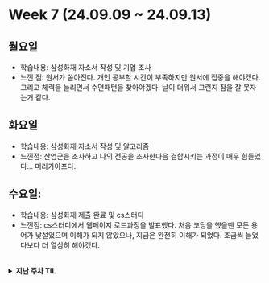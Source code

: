 # Week 7 (24.09.09 ~ 24.09.13)

## 월요일
- 학습내용: 삼성화재 자소서 작성 및 기업 조사
- 느낀 점: 원서가 쏟아진다. 개인 공부할 시간이 부족하지만 원서에 집중을 해야겠다. 그리고 체력을 늘리면서 수면패턴을 찾아야겠다. 날이 더워서 그런지 잠을 잘 못자는거 같다.

## 화요일
- 학습내용: 삼성화재 자소서 작성 및 알고리즘
- 느낀점: 산업군을 조사하고 나의 전공을 조사한다음 결합시키는 과정이 매우 힘들었다... 머리가아프다..

## 수요일:
- 학습내용: 삼성화재 제출 완료 및 cs스터디
- 느낀점: cs스터디에서 웹페이지 로드과정을 발표했다. 처음 코딩을 했을땐 모든 용어가 낯설었으며 이해가 되지 않았으나, 지금은 완전히 이해가 되었다. 조금씩 늘었다보다 더 열심히 해야겠다.

<br>

<details markdown="1">
  <summary><b>지난 주차 TIL</b></summary>

# Week 7 (24.09.02 ~ 24.09.08)

## 월요일
- 학습 내용: 알고리즘 1문제, 취업공고 정리
  - 
- 느낀 점: 두통이슈로, 알고리즘 1문제 밖에 못풀었다. 오늘도 취업공고가 많이 쏟아졌다. 특히 추석주에 많은 기업 마감이다. 시간분배를 잘해서 최대한 많은 기업에 지원해봐야겠다.
  - 

## 화요일 - 금요일 (근육 긴장으로 인한 두통이슈로 제대로 참여불가)

### 이번 주 총평:
- 건강관리를 못해서 이번주 잘 지내지 못했다. 몸도 회복했으며 다음주부터는 잘 참여 해야겠다. 특히 하반기 공채시즌이라 허겁지겁 기업에 지원하는 일은 없어야겠다.


# Week 6 (24.08.26 ~ 24.08.30)

## 이번주 목표: 알고 5문제, cs스터디 준비, 원서 3개 쓰기(수협은행, 국민건강보험공단, 우리은행)

## 월요일
- 학습 내용: 알고리즘( 다익스트라, 프림)
- 느낀 점: 하반기 채용이 쏟아지기 시작하면서, 선택과 집중이 힘들어 졌다. 이것도 쓰고싶고 저것도 쓰고 싶고 직무를 하나 확실히 정해야하는데 팔랑귀가 된것같다. 여기저기 애매하게 걸치니 스펙도 애매한거 같고 포트폴리오도 애매한거 같아서, 신경을 쓰다가 하루가 지나갔다. 내일부터 선택과 집중을 해야한다.

## 화요일
- 학습 내용: 알고리즘 (CCW), 수협은행 원서접수
- 느낀 점: 원서 접수 하느라 하루를 거의 다썻다. 스위프트까지 공부하려 햇는데, 예상치 못한 프린트가 시간을 많이 잡아 먹었다. 이걸로 오늘 운동은 다한거 같다. 내일은 우리은행 원서를 접수해야 하며, 자기소개서를 완성해야한다.

## 수요일
- 학습내용: 알고리즘 (동전2), 우리은행 자소서 틀짜기
- 느낀점: 알고리즘이 한번 잘 못 생각에 빠지면 빠져 나올줄 알아야하는데 그러지 못한거 같다. 경계가 필요하다. 

## 목요일:
- 학습내용: cs 스터디, 우리은행 접수
- 느낀점: 컴퓨터 구조에 대해 발표했다. 개발자란 모름지기 컴퓨터 구조에 대해 알아야한다는 것을 알았다. 결국 소프트웨어와 하드웨어간의 상호작용이기 떄문이다. 그리고 앱을 만들기 때문에 하드웨어에 대해 많이 깊이는 아니여도 전반적인 것을 알 필요가 있음을 느꼈다.

## 금요일:
- 학습내용: 알고리즘(bfs)
- 느낌점: 오랜만에 bfs 를 풀었다. 무슨 개념인지 알아서 금방 풀었다. 역시 알고리즘 자체를 알아야한다. 코드를 말고.  오늘 9월 공채를 달력에 추가 했는데 8개나 추가 됐다. 9월은 자소서 쓰느라 바쁠듯하다. 시간관리를 더 철저히 해야겠다. 그리고 체력이 너무 떨어졌다. 오늘부터 러닝을 해서 체력을 길러서 하반기를 버틸 수 있게 해야겠다.

## 이번주 총평
-  원서접수 2개를 하고, 알고를 5문제 풀었고, cs를 학습했지만, 스위프트 학습을 못했다. 다음주부터 더 철저하게 시간 분배를 하고 중간중간 쉬는 시간을 껴서 효율을 높혀야 겠다. 그리고 원서접수 할때 쓰는 기본정보를 노션에 따로 적어놔서 접수할 때마다 찾는 시간을 줄여야겠다. 

# Week 5 (24.08.19 ~ 24.08.23)

## 이번주 목표: 알고 5문제, 스위프트 1회독, cs 네트워크 정복, c++도 시간나면 살펴보기, 자소서 2개 쓰기

## 월요일
- 학습 내용: 알고리즘, 채용공고확인하기
- 느낀 점: 휴가로 리프레쉬후 시작한 월요일이였다. 부족한 알고리즘을 파악해 풀어봤으며, 세세한 디테일 확인이 부족하다는 것을 느꼈다. 이러한 문제점을 해결해야겠다. 하반기가 시작했다. 채용공고를 확인하며 자소서도 미리 써보고 확인하면서 이번 하반기에 꼭 취업을 해야겠다.

## 화요일
- 학습 내용: 알고리즘 1문제.
- 느낀 점: .

## 수요일
- 학습 내용: 알고리즘(정렬,구현문제), SwiftUI (apple 공식 독스 튜토리얼)
- 느낀 점: 정렬을 그동안 너무 .sort() 에만 의존해서 어떻게 정렬이 돌아가는지 잊어버렸다. 그래서 이기회에 버블소트 부터, 병합정렬까지 한번 살펴 보았다. 알고리즘은 코드가 중요한게 아닌 논리가 중요함을 다시한번 깨닫게 되었다. 애플 공식 독스에서 학습을 시작했는데, 영어 + 개발 공부였다. 생각보다 재미가 있었으며 계속해서 열심히 해야겠다. ios 생태계에 대해서 더 공부해야겠다.

## 목요일
- 학습 내용: 알고리즘(피보나치3), SwiftUI(apple 공식 독스 튜토리얼)
- 느낀 점: 피보나치 관련하여 피사노 주기에 대해 학습했다. 피보나치 수를 어떤 수로 나누면 주기가 생긴다는 것이 인상적이였다. N의 범위가 100경이고 100만을 나눈 결과를 출력하라 했을떄 주기가 있을거라 눈치 채긴했지만, 쉽게 풀리진 않았다. // swiftUI에서 상태변화에 대해 학습했다. 리액트, 넥스트등 비슷하지만 swiftUI 프레임워크 특징을 이해해야 했다. 또한 xcode에 대해 익숙해져야해서 아직 갈길이 멀다고 생각한다.
## 금요일
- 학습 내용: 알고리즘 1문제
- 느낀 점: 각종일로 바쁜 하루 였다. 시간관리를 잘해야겠다.

## 이번주 총평
- 스위프트를 공식문서보면서 공부하는데 재미가 있었다. 하지만 만들어진 라이브러리만 쓸뿐 코드 자체를 이해하지를 못한거 같다. ios 특징과 스위프트의 특징위주로 다음부터 공부해야겠다.

# Week 3 (24.08.05 ~ 24.08.09)

## 이번주 목표: 알고 5문제, 스위프트 1회독, cs 디자인패턴 정복, c++도 시간나면 살펴보기, 자소서 2개 쓰기

## 월요일
- 학습 내용: cs-네트워크 , 알고리즘 (2632 - 피자만매 골드2)
- 느낀 점: 모든 알고리즘은 배운 개념의 응용이다. 그리고 수능 수학 4점 문제처럼 2가지 이상의 개념을 섞은 문제, 그리고 그리디를 제외하고 어렵게 생각할 필요는 없음을 느낀 문제였다. 어려운 네트워크를 진입했다. 한번에 공부할때 이해를 잘해야겠다. 내일은 꼭 스위프트도 한다... 더위에 지치면 안된다. 런닝도 다시 시작하고 플래너를 매일매일 써야겠다.

## 화요일
- 학습 내용: cs - 네트워크 , 알고리즘 (1781 - 컵라면 골드 2)
- 느낀 점: 네트워크를 공부했을때 느낀 것은 용어가 어렵다는 것이였다. 패킷, 프로토콜등 직접적으로 이해가 되지 않응 것이 많았다. 용어 정리도 같이 해야겠다. 알고리즘은 그리디를 풀었는데, 역시 그리디는 어렵다.. 좀 더 많은 생각과, 많은 문제를 풀어봐야겠다.

## 수요일
- 학습 내용: 알고리즘 3문제 (12919 - A와 B 2, 2293-동전 고르기, 2668 - 숫자고르기)
- 느낀 점: 오늘은 백준 플레티넘을 찍고 싶어서 알고리즘에 매달렸다. 오늘 알고리즘 벽을 봐서 좋기도 안좋기도한 느낌이였다. 내가 본 벽은 논리는 정확하나 이것을 코드로 옮기는데 사소한 오류를 신경쓰지 못하는 점이였다. 집중력 문제이기도 한듯 하다. 그래도 문제점을 알게 됐으니 고쳐야겠다.

## 목요일
- 학습 내용: 
- 느낀 점: 

## 금요일
- 학습 내용: 
- 느낀 점: 

## 이번주 총평


# Week 2 (24.07.29 ~ 24.08.02)

## 이번주 목표: 알고 5문제, 스위프트 1회독, cs 디자인패턴 정복, c++도 시간나면 살펴보기, 자소서 2개 쓰기

## 월요일
- 학습 내용: 위상정렬, 스위프트 기본
- 느낀 점: 컴파일러 언어로 문제를 풀다보니 확실히 생각할것이 많아진다. 메모리도 생각하고, 자료구조에 대해 더 생각을 하게 된다. 자료구조는 공부할 수 록 어려운거 같다.
- 노력할 점: 잠을 이겨야한다 ...

## 화요일
- 학습 내용: cs - 디자인패턴, 알고리즘 1문제(위상정렬, 백준-2623)
- 느낀 점: cs는 참 어려우면서 아닌거 같기도 하다. 여러개의 디자인 패턴을 봤지만 예시코드가 자바, 자바스크립트로 되어 있어서 이해하기 어려운 감이 있다. 하지만 반복을 하다보면 다 이해할 수 있을 것이다. 알고리즘으로 위상정렬을 공부했는데, 문제를 보고 위상정렬을 써야하는것을 캐치하지는 못했다. 순위매기기 유형에 문제가 나올때, 차수를 매김으로써 문제를 풀어야 한다는 사실을 캐치해야 겠다. 그리고 이제 라이브러리 의존성을 점점 낮추는 코드를 짜려고 노력중이다. 정렬도 직접 구현해서 해보는 습관을 들여야 겠다.

## 수요일
- 학습 내용: cs - 디자인패턴, 알고리즘 1문제(16197, 브루트포스-재귀)
- 느낀 점: 여러개에 패턴을 살펴봤다. 패턴에 정답은 없으며, 자기가 하는 프로젝트마다 여러가지 패턴의 장점을 섞어서 하는게 제일 베스트다. 알고리즘을 오랜만에 브루트포스를 풀어봤는데 머리가 쉽게 복잡해진 느낌이였다. 천천히 하나씩 생각하면 금방 풀리는 문제를 오래 걸려서 풀었다. 이래서 IM인가 ...? 오늘부톨 IOS개발자가 되기로 100퍼 먹었으니 내일부터 아예 딥다이브 할 생각이다.

## 목요일
- 학습 내용: 스위프트 문법, 애플 개발 환경에 대한 공부
- 느낀 점: 스위프트 문법을 봣는데 별 차이 없었다. 언어는 언어이며 기본 원리는 똑같다. 우리나라에 IOS 개발이 적은 이유가 애플 개발 환경에 대해 공부하기 어렵기 때문이라고 들었다. 그래서 더 열심히 공부할 필요가 있다.

## 금요일
- 학습 내용: 알고리즘 1문제
- 느낀 점: 더워서 정신이 없던하루... 카페를 가던지 해야겠다 너무 더우면 

## 이번주 총평
- 더위에 많이 지친 주간 이였다. 체력이 너무 떨어졌음을 느낀다. 러닝으로 체력을 늘리고, cs 공부도 열심히 해야겠다. 이제 선택과 집중을 cs, 알고리즘 ,swift로 해야겠다.

---


# Week 1 (24.07.22 ~ 24.07.26)

## 월요일
- 학습 내용: 하둡 기초, 크루스칼 알고리즘
- 느낀 점: 알고리즘은 매일 하지 않으면 까먹는다. 하둡이 파이썬만 알면 되는줄 알았지만, 내부동작을 이해하려면 자바를 이해해야한다. 자바를 해야하나 고민중이다.

## 화요일
- 학습 내용: 알고 1문제
- 느낀 점: 더워서 집중력이 부족했다.

## 수요일
- 학습 내용: 알고 1문제
- 느낀 점: 요즘따라 정신이 없다.

## 목요일
- 학습 내용: 알고 1문제
- 느낀 점: 자료구조, 그래프이론에대해 더 공부해야한다. 확실히 이부분이 부족하다

## 금요일
- 학습 내용: 알고 1문제, swift 문법 기초
- 느낀 점: ios 개발자로 확정 한 80% 정도 인거 같다.

## 이번주 총평
- 열심히 하려고 마음 먹었으나, 더위 또는 핑계로 이번주를 성실히 잘 지내지 못했다.
- 다음주 부터는 노션 또는 스케줄러를 통해 다음날 스케줄을 미리짜고 그에 맞게 실행하도록 노력해야겠다.
- 이망순 화이팅

</details>